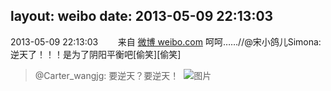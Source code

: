 layout: weibo
date: 2013-05-09 22:13:03
---
<meta name="referrer" content="no-referrer" />

2013-05-09 22:13:03  &nbsp;&nbsp;&nbsp;&nbsp;&nbsp;&nbsp; 来自 <a href="http://weibo.com/" rel="nofollow">微博 weibo.com</a>
呵呵……//@宋小鸽儿Simona: 逆天了！！！是为了阴阳平衡吧[偷笑][偷笑]
>  @Carter_wangjg: 要逆天？要逆天！ ​​​
>  ![图片](https://ww2.sinaimg.cn/large/9e859b4bjw1e4i3jknfj8j20j70hltd4.jpg)
